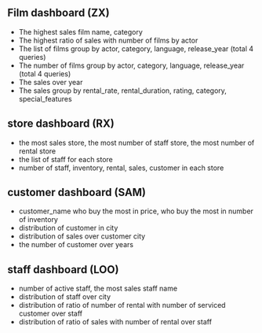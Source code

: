 ## Film dashboard (ZX)

- The highest sales film name, category
- The highest ratio of sales with number of films by actor
- The list of films group by actor, category, language, release_year (total 4 queries)
- The number of films group by actor, category, language, release_year (total 4 queries)
- The sales over year
- The sales group by rental_rate, rental_duration, rating, category, special_features


## store dashboard (RX) 

- the most sales store, the most number of staff store, the most number of rental store
- the list of staff for each store
- number of staff, inventory, rental, sales, customer in each store


## customer dashboard (SAM)

- customer_name who buy the most in price, who buy the most in number of inventory
- distribution of customer in city
- distribution of sales over customer city
- the number of customer over years


## staff dashboard (LOO)

- number of active staff, the most sales staff name
- distribution of staff over city
- distribution of ratio of number of rental with number of serviced customer over staff
- distribution of ratio of sales with number of rental over staff
